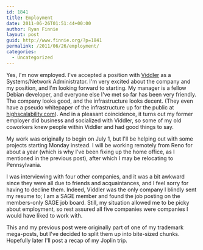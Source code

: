 ```yaml
---
id: 1841
title: Employment
date: 2011-06-26T01:51:44+00:00
author: Ryan Finnie
layout: post
guid: http://www.finnie.org/?p=1841
permalink: /2011/06/26/employment/
categories:
  - Uncategorized
---
```

Yes, I'm now employed. I've accepted a position with [Viddler](http://www.viddler.com/) as a Systems/Network Administrator. I'm very excited about the company and my position, and I'm looking forward to starting. My manager is a fellow Debian developer, and everyone else I've met so far has been very friendly. The company looks good, and the infrastructure looks decent. (They even have a pseudo whitepaper of the infrastructure up for the public at [highscalability.com](http://highscalability.com/blog/2011/5/10/viddler-architecture-7-million-embeds-a-day-and-1500-reqsec.html)). And in a pleasant coincidence, it turns out my former employer did business and socialized with Viddler, so some of my old coworkers knew people within Viddler and had good things to say.

My work was originally to begin on July 1, but I'll be helping out with some projects starting Monday instead. I will be working remotely from Reno for about a year (which is why I've been fixing up the home office, as I mentioned in the previous post), after which I may be relocating to Pennsylvania.

I was interviewing with four other companies, and it was a bit awkward since they were all due to friends and acquaintances, and I feel sorry for having to decline them. Indeed, Viddler was the only company I blindly sent my resume to; I am a SAGE member and found the job posting on the members-only SAGE job board. Still, my situation allowed me to be picky about employment, so rest assured all five companies were companies I would have liked to work with.



This and my previous post were originally part of one of my trademark mega-posts, but I've decided to split them up into bite-sized chunks. Hopefully later I'll post a recap of my Joplin trip.

